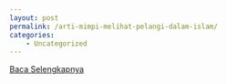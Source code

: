 ```yaml
---
layout: post
permalink: /arti-mimpi-melihat-pelangi-dalam-islam/
categories:
    - Uncategorized
---
```


[Baca Selengkapnya](/05)